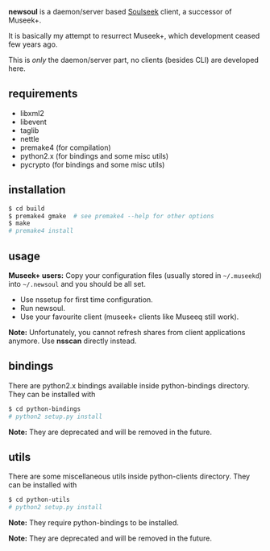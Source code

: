 **newsoul** is a daemon/server based [Soulseek](http://www.slsknet.org) client, a successor of Museek+.

It is basically my attempt to resurrect Museek+, which development ceased few years ago.

This is *only* the daemon/server part, no clients (besides CLI) are developed here.

## requirements

* libxml2
* libevent
* taglib
* nettle
* premake4 (for compilation)
* python2.x (for bindings and some misc utils)
* pycrypto (for bindings and some misc utils)

## installation

```sh
$ cd build
$ premake4 gmake  # see premake4 --help for other options
$ make
# premake4 install
```

## usage

**Museek+ users:** Copy your configuration files (usually stored in `~/.museekd`) into `~/.newsoul` and you should be all set.

* Use nssetup for first time configuration.
* Run newsoul.
* Use your favourite client (museek+ clients like Museeq still work).

**Note:** Unfortunately, you cannot refresh shares from client applications anymore. Use **nsscan** directly instead.

## bindings

There are python2.x bindings available inside python-bindings directory. They can be installed with
```sh
$ cd python-bindings
# python2 setup.py install
```
**Note:** They are deprecated and will be removed in the future.

## utils

There are some miscellaneous utils inside python-clients directory. They can be installed with
```sh
$ cd python-utils
# python2 setup.py install
```
**Note:** They require python-bindings to be installed.

**Note:** They are deprecated and will be removed in the future.
